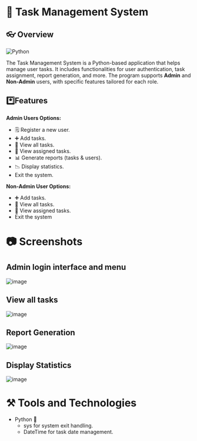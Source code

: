 # 📑 Task Management System
## 👓 Overview
![Python](https://img.shields.io/badge/Python-3.x-blue?logo=python&logoColor=white)

The Task Management System is a Python-based application that helps manage user tasks. It includes functionalities for user authentication, task assignment, report generation, and more. The program supports **Admin** and **Non-Admin** users, with specific features tailored for each role.  <br>
## *️⃣Features
**Admin Users Options:**
* 🗒️ Register a new user.
* ➕ Add tasks.
* 📓 View all tasks.
* 📖 View assigned tasks.
* 📊 Generate reports (tasks & users).
* 📉 Display statistics.
* Exit the system.

**Non-Admin User Options:**
* ➕ Add tasks.
* 📓 View all tasks.
* 📖 View assigned tasks.
* Exit the system


# 📷 Screenshots
## Admin login interface and menu
![image](https://github.com/user-attachments/assets/635cd512-7165-42a1-96a8-65fb0ddb0762) <br>

## View all tasks
![image](https://github.com/user-attachments/assets/c610b5f1-746a-426e-9569-4c02f959c466)

## Report Generation
![image](https://github.com/user-attachments/assets/ce45d945-fbc9-4579-8e98-60301afda52c)

## Display Statistics
![image](https://github.com/user-attachments/assets/825a77e5-51a0-4fad-9dae-f48b1c34a40a)

# ⚒️ Tools and Technologies
* Python 🐍
  * sys for system exit handling.
  * DateTime for task date management.

